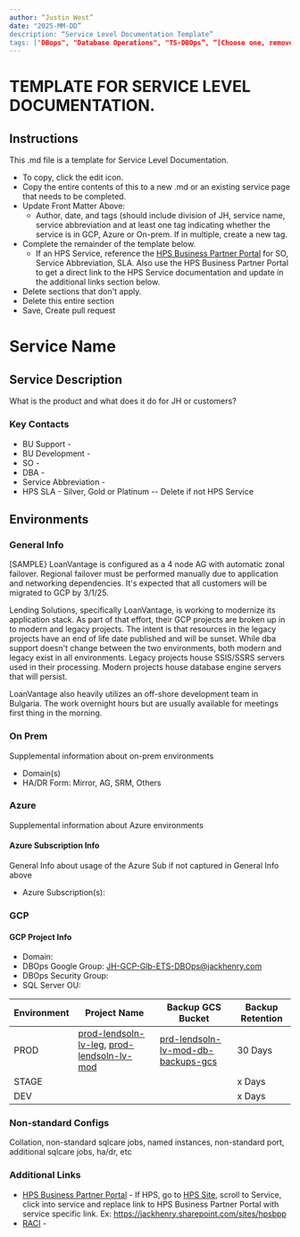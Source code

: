 ```yaml
---
author: “Justin West”
date: "2025-MM-DD”
description: “Service Level Documentation Template”
tags: ["DBops", "Database Operations", "TS-DBOps”, “[Choose one, remove brackets CORP, PAYMENTS, CREDIT UNION, OR BANKING], “[GCP, AZURE or ON-PREM”], “[ServiceName]”, “[Service”Abbreviation]”
---
```


# TEMPLATE FOR SERVICE LEVEL DOCUMENTATION.
## Instructions
This .md file is a template for Service Level Documentation.  
* To copy, click the edit icon.
* Copy the entire contents of this to a new .md or an existing service page that needs to be completed.
* Update Front Matter Above:
    * Author, date, and tags (should include division of JH, service name, service abbreviation and at least one tag indicating whether the service is in GCP, Azure or On-prem.  If in multiple, create a new tag.
* Complete the remainder of the template below.
    * If an HPS Service, reference the [HPS Business Partner Portal](https://jackhenry.sharepoint.com/sites/hpsbpp) for SO, Service Abbreviation, SLA.  Also use the HPS Business Partner Portal to get a direct link to the HPS Service documentation and update in the additional links section below.
* Delete sections that don't apply.
* Delete this entire section
* Save, Create pull request

# Service Name

## Service Description
What is the product and what does it do for JH or customers?

### Key Contacts
* BU Support - 
* BU Development - 
* SO - 
* DBA - 
* Service Abbreviation -
* HPS SLA - Silver, Gold or Platinum -- Delete if not HPS Service

## Environments


### General Info
[SAMPLE} LoanVantage is configured as a 4 node AG with automatic zonal failover.  Regional failover must be performed manually due to application and networking dependencies.  It's expected that all customers will be migrated to GCP by 3/1/25.

Lending Solutions, specifically LoanVantage, is working to modernize its application stack.  As part of that effort, their GCP projects are broken up in to modern and legacy projects.  The intent is that resources in the legacy projects have an end of life date published and will be sunset.  While dba support doesn't change between the two environments, both modern and legacy exist in all environments.  Legacy projects house SSIS/SSRS servers used in their processing.  Modern projects house database engine servers that will persist.

LoanVantage also heavily utilizes an off-shore development team in Bulgaria.  The work overnight hours but are usually available for meetings first thing in the morning.

### On Prem
Supplemental information about on-prem environments

* Domain(s)
* HA/DR Form:  Mirror, AG, SRM, Others

### Azure
Supplemental information about Azure environments

#### Azure Subscription Info
General Info about usage of the Azure Sub if not captured in General Info above

- Azure Subscription(s):


### GCP

#### GCP Project Info
- Domain: 
- DBOps Google Group: JH-GCP-Glb-ETS-DBOps@jackhenry.com
- DBOps Security Group: 
- SQL Server OU: 

| Environment | Project Name | Backup GCS Bucket | Backup Retention |
| ----------- | -------------------- | ------------- | ------------ |
| PROD  | [prod-lendsoln-lv-leg](https://console.cloud.google.com/compute/instances?project=prod-lendsoln-lv-leg), [prod-lendsoln-lv-mod](https://console.cloud.google.com/compute/instances?project=prod-lendsoln-lv-mod) | [prd-lendsoln-lv-mod-db-backups-gcs](https://console.cloud.google.com/storage/browser/prd-lendsoln-lv-mod-db-backups-gcs;tab=objects?forceOnBucketsSortingFiltering=true&project=prod-lendsoln-lv-mod) | 30 Days |
| STAGE |  |  | x Days |
| DEV |  |  | x Days |

### Non-standard Configs
Collation, non-standard sqlcare jobs, named instances, non-standard port, additional sqlcare jobs, ha/dr, etc

### Additional Links
* [HPS Business Partner Portal](link) - If HPS, go to [HPS Site](https://jackhenry.sharepoint.com/sites/hpsbpp), scroll to Service, click into service and replace link to HPS Business Partner Portal with service specific link.  Ex: https://jackhenry.sharepoint.com/sites/hpsbpp
* [RACI](Link) - 







